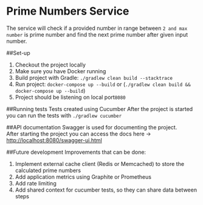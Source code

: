 Prime Numbers Service
===

The service will check if a provided number in range between `2 and max number` is prime number and find the next prime number after given input number.

##Set-up
1. Checkout the project locally
2. Make sure you have Docker running
3. Build project with Gradle: `./gradlew clean build --stacktrace`
4. Run project: `docker-compose up --build` or (`./gradlew clean build && docker-compose up --build`)
5. Project should be listening on local port`8080`

##Running tests
Tests created using Cucumber
After the project is started you can run the tests with `./gradlew cucumber`


##API documentation
Swagger is used for documenting the project.  
After starting the project you can access the docs here -> [http://localhost:8080/swagger-ui.html](http://localhost:8080/swagger-ui.html)

##Future development
Improvements that can be done:
1. Implement external cache client (Redis or Memcached) to store the calculated prime numbers
2. Add application metrics using Graphite or Prometheus
3. Add rate limiting
4. Add shared context for cucumber tests, so they can share data between steps